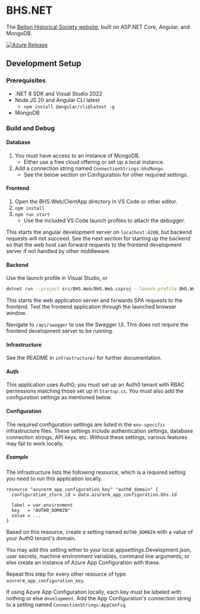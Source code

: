 # BHS.NET

The [Belton Historical Society website](https://www.beltonhistoricalsociety.org/),
built on ASP.NET Core, Angular, and MongoDB.

[![Azure Release](https://github.com/JasonWeinzierl/BHS.NET/actions/workflows/azure-release.yml/badge.svg)](https://github.com/JasonWeinzierl/BHS.NET/actions/workflows/azure-release.yml)

## Development Setup

### Prerequisites

- .NET 8 SDK and Visual Studio 2022
- Node.JS 20 and Angular CLI latest
  - `npm install @angular/cli@latest -g`
- MongoDB

### Build and Debug

#### Database

1. You must have access to an instance of MongoDB.
    - Either use a free cloud offering or set up a local instance.
2. Add a connection string named `ConnectionStrings:bhsMongo`.
    - See the below section on Configuration for other required settings.

#### Frontend

1. Open the BHS.Web/ClentApp directory in VS Code or other editor.
2. `npm install`
3. `npm run start`
    - Use the included VS Code launch profiles to attach the debugger.

This starts the angular development server on `localhost:4200`, but backend requests will not succeed.
See the next section for starting up the backend
so that the web host can forward requests to the frontend development server if not handled by other middleware.

#### Backend

Use the launch profile in Visual Studio, or

```sh
dotnet run --project src/BHS.Web/BHS.Web.csproj --launch-profile BHS.Web
```

This starts the web application server and forwards SPA requests to the frontend.
Test the frontend application through the launched browser window.

Navigate to `/api/swagger` to use the Swagger UI.
This does not require the frontend development server to be running.

#### Infrastructure

See the README in `infrastructure/` for further documentation.

#### Auth

This application uses Auth0;
you must set up an Auth0 tenant with RBAC permissions matching those set up in `Startup.cs`.
You must also add the configuration settings as mentioned below.

#### Configuration

The required configuration settings are listed in the `env-specific` infrastructure files.
These settings include authentication settings, database connection strings, API keys, etc.
Without these settings, various features may fail to work locally.

##### Example

The infrastructure lists the following resource, which is a required setting you need to run this application locally.

```hcl
resource "azurerm_app_configuration_key" "auth0_domain" {
  configuration_store_id = data.azurerm_app_configuration.bhs.id

  label = var.environment
  key   = "AUTH0_DOMAIN"
  value = ...
}
```

Based on this resource, create a setting named `AUTH0_DOMAIN` with a value of your Auth0 tenant's domain.

You may add this setting either to your local appsettings.Development.json,
user secrets, machine environment variables, command line arguments,
or else create an instance of Azure App Configuration with these.

Repeat this step for every other resource of type `azurerm_app_configuration_key`.

If using Azure App Configuration locally, each key must be labeled with nothing or else `development`.
Add the App Configuration's connection string to a setting named `ConnectionStrings:AppConfig`.
